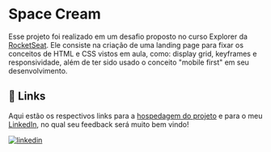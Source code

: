 
# Space Cream

Esse projeto foi realizado em um desafio proposto no curso Explorer da [RocketSeat](https://app.rocketseat.com.br/). Ele consiste na criação de uma landing page para fixar os conceitos de HTML e CSS vistos em aula, como: display grid, keyframes e responsividade, além de ter sido usado o conceito "mobile first" em seu desenvolvimento.


## 🔗 Links

Aqui estão os respectivos links para a [hospedagem do projeto](https://gabrielzleonardo.github.io/explorer-space-cream-html/) e para o meu [LinkedIn](https://www.linkedin.com/in/gabrielzleonardo/), no qual seu feedback será muito bem vindo!

[![linkedin](https://img.shields.io/badge/linkedin-0A66C2?style=for-the-badge&logo=linkedin&logoColor=white)](https://www.linkedin.com/in/gabrielzleonardo/)
